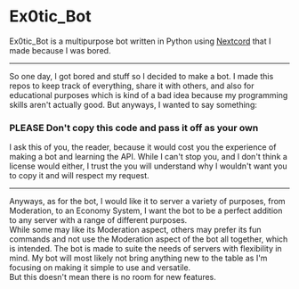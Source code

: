 # Ex0tic_Bot
Ex0tic_Bot is a multipurpose bot written in Python using [Nextcord](https://github.com/nextcord/nextcord) that I made because I was bored.

---

So one day, I got bored and stuff so I decided to make a bot. I made this repos to keep track of everything, share it with others, and also for educational purposes which is kind of a bad idea because my programming skills aren't actually good.
But anyways, I wanted to say something:
### **PLEASE Don't copy this code and pass it off as your own**
I ask this of you, the reader, because it would cost you the experience of making a bot and learning the API. While I can't stop you, and I don't think a license would either, I trust the you will understand why I wouldn't want you to copy it and will respect my request.

---

Anyways, as for the bot, I would like it to server a variety of purposes, from Moderation, to an Economy System, I want the bot to be a perfect addition to any server with a range of different purposes.  
While some may like its Moderation aspect, others may prefer its fun commands and not use the Moderation aspect of the bot all together, which is intended. The bot is made to suite the needs of servers with flexibility in mind. 
My bot will most likely not bring anything new to the table as I'm focusing on making it simple to use and versatile.  
But this doesn't mean there is no room for new features.  
